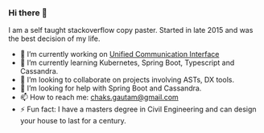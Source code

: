### Hi there 👋
I am a self taught stackoverflow copy paster. Started in late 2015 and was the best decision of my life.

- 🔭 I’m currently working on [Unified Communication Interface](https://github.com/Samagra-Development/UCI)
- 🌱 I’m currently learning Kubernetes, Spring Boot, Typescript and Cassandra.
- 👯 I’m looking to collaborate on projects involving ASTs, DX tools.
- 🤔 I’m looking for help with Spring Boot and Cassandra.
- 📫 How to reach me: chaks.gautam@gmail.com
- ⚡ Fun fact: I have a masters degree in Civil Engineering and can design your house to last for a century.
